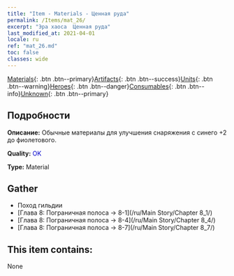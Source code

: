 ```yaml
---
title: "Item - Materials - Ценная руда"
permalink: /Items/mat_26/
excerpt: "Эра хаоса  Ценная руда"
last_modified_at: 2021-04-01
locale: ru
ref: "mat_26.md"
toc: false
classes: wide
---
```

 [Materials](/ru/Items/){: .btn .btn--primary}[Artifacts](/ru/Items/Artifacts/){: .btn .btn--success}[Units](/ru/Items/Units/){: .btn .btn--warning}[Heroes](/ru/Items/Heroes/){: .btn .btn--danger}[Consumables](/ru/Items/Consumables/){: .btn .btn--info}[Unknown](/ru/Items/Unknown/){: .btn .btn--primary}

## Подробности
 **Описание:** Обычные материалы для улучшения снаряжения c синего +2 до фиолетового.

 **Quality:** <span style="color: #0000CD">OK</span>

 **Type:** Material

## Gather

*    Поход гильдии 
*    [Глава 8: Пограничная полоса -> 8-1](/ru/Main Story/Chapter 8_1/) 
*    [Глава 8: Пограничная полоса -> 8-4](/ru/Main Story/Chapter 8_4/) 
*    [Глава 8: Пограничная полоса -> 8-7](/ru/Main Story/Chapter 8_7/) 

## This item contains:

  None

